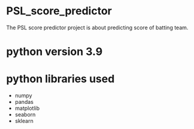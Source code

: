 # PSL_score_predictor
The PSL score predictor project is about predicting score of batting team.

# python version 3.9
# python libraries used
* numpy
* pandas
* matplotlib
* seaborn
* sklearn
